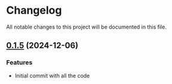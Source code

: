 # Changelog

All notable changes to this project will be documented in this file.

## [0.1.5]() (2024-12-06)
### Features
* Initial commit with all the code

